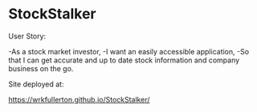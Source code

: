 # StockStalker

User Story:

-As a stock market investor,
-I want an easily accessible application,
-So that I can get accurate and up to date stock information and company business on the go. 

Site deployed at:

https://wrkfullerton.github.io/StockStalker/
